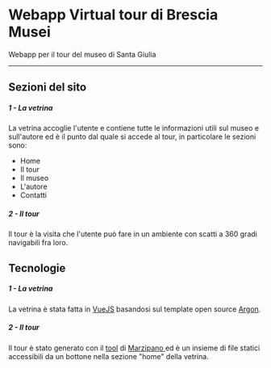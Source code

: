 <h1>Webapp Virtual tour di Brescia Musei</h1>
<p>Webapp per il tour del museo di Santa Giulia</p>
<hr />

<h2>Sezioni del sito</h2>
<h5> 1 - La vetrina </h5>
<p>La vetrina accoglie l'utente e contiene tutte le informazioni utili sul museo e sull'autore ed è il punto dal quale si accede al tour, in particolare le sezioni sono:</p>
<ul>
    <li>Home</li>
    <li>Il tour</li>
    <li>Il museo</li>
    <li>L'autore</li>
    <li>Contatti</li>
</ul>
<h5> 2 - Il tour </h5>

Il tour è la visita che l'utente può fare in un ambiente con scatti a 360 gradi navigabili fra loro.

<h2>Tecnologie</h2>
<h5> 1 - La vetrina </h5>
<p>La vetrina è stata fatta in <a href="https://vuejs.org/"> VueJS</a> basandosi sul template open source <a href="https://demos.creative-tim.com/vue-argon-design-system/#/">Argon</a>.</p>

<h5> 2 - Il tour </h5>
<p>Il tour è stato generato con il <a href="https://www.marzipano.net/tool/">tool</a> di <a href="https://www.marzipano.net/"> Marzipano </a> ed è un insieme di file statici accessibili da un bottone nella sezione "home" della vetrina.</p>
